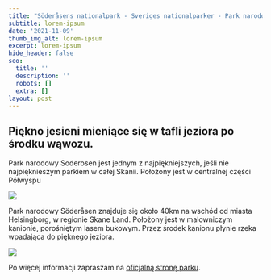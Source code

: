 ```yaml
---
title: "Söderåsens nationalpark - Sveriges nationalparker - Park narodowy w\_Söderåsens"
subtitle: lorem-ipsum
date: '2021-11-09'
thumb_img_alt: lorem-ipsum
excerpt: lorem-ipsum
hide_header: false
seo:
  title: ''
  description: ''
  robots: []
  extra: []
layout: post
---
```

## Piękno jesieni mieniące się w tafli jeziora po środku wąwozu.

Park narodowy Soderosen jest jednym z najpiękniejszych, jeśli nie najpięknieszym parkiem w całej Skanii. Położony jest w centralnej części Półwyspu

![](https://preview--piotr-gorecki-photography-81b7c.stackbit.dev/images/PA310009.jpg)

Park narodowy Söderåsen znajduje się około 40km na wschód od miasta Helsingborg, w regionie Skane Land. Położony jest w malowniczym kanionie, porośniętym lasem bukowym. Przez środek kanionu płynie rzeka wpadająca do pięknego jeziora.



![](/images/Soderasens-map-2-595fe623.png)









Po więcej informacji zapraszam na [oficjalną stronę parku](https://www.nationalparksofsweden.se/choose-park---list/soderasen-national-park/visitor-information/getting-here/).

